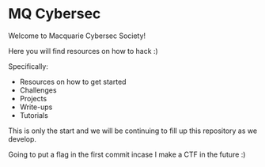 # MQ Cybersec

Welcome to Macquarie Cybersec Society!

Here you will find resources on how to hack :)

Specifically:
- Resources on how to get started
- Challenges
- Projects
- Write-ups
- Tutorials

This is only the start and we will be continuing to fill up this repository as we develop.

Going to put a flag in the first commit incase I make a CTF in the future :)
